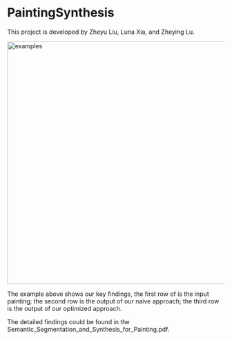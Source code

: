 # PaintingSynthesis

This project is developed by Zheyu Liu, Luna Xia, and Zheying Lu.

<img width="563" alt="examples" src="https://user-images.githubusercontent.com/46538726/172265067-d74c4ab1-cf74-436e-b1a6-359f72cd6acd.png">

The example above shows our key findings, the first row of is the input painting; the second row is the output of our naive approach; the third row is the output of our optimized approach. 

The detailed findings could be found in the Semantic_Segmentation_and_Synthesis_for_Painting.pdf.
